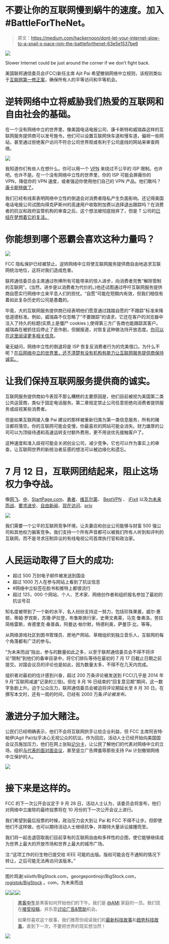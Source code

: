 # 不要让你的互联网慢到蜗牛的速度。加入#BattleForTheNet。

> 原文：<https://medium.com/hackernoon/dont-let-your-internet-slow-to-a-snail-s-pace-join-the-battleforthenet-63e5e1537be6>

![](img/ff9104c086dcb6f5d375f397968b16d5.png)

Slower Internet could be just around the corner if we don’t fight back.

美国联邦通信委员会(FCC)新任主席 Ajit Pai 希望撤销网络中立规则，该规则类似于[互联网第一修正案](https://hackernoon.com/tagged/internet)，确保所有人的平等访问和平等机会。

# 逆转网络中立将威胁我们热爱的互联网和自由社会的基础。

在一个没有网络中立的世界里，像美国电话电报公司、康卡斯特和威瑞森这样的互联网服务提供商可以发号施令。他们可以设置互联网快车道和慢车道，偏袒一些网站，甚至通过拒绝客户访问不符合公司世界观或有利于公司底线的网站来审查网络。

![](img/5555b6570ea4896ddcbdc075ce37efae.png)

我知道你们有些人在想什么。你可以用一个 [VPN](https://hackernoon.com/tagged/vpn) 来绕过不公平的 ISP 限制。也许吧。也许不是。在一个没有网络中立性的世界里，你的 ISP 可能会屏蔽你的 VPN，降低你的 VPN 速度，或者强迫你使用他们自己的 VPN 产品。他们敢吗？[康卡斯特做了](https://www.freepress.net/sites/default/files/fp-legacy/timwu.pdf)。

我们已经有线索表明网络中立性的倒退会对消费者隐私产生负面影响。还记得美国电话电报公司试图向得克萨斯州的高速用户收取附加费以选择退出跟踪吗？在消费者的抗议和政府监管机构的审查之后，这个想法被彻底抛弃了，但是 T 公司的[已经在梦想着它的复活。](http://www.dslreports.com/shownews/ATT-Says-It-May-Soon-Charge-You-Extra-For-Privacy-139840)

# 你能想到哪个恶霸会喜欢这种力量吗？

![](img/0c94252c30e87f8009ba451171b5489a.png)

FCC 隐私保护已经被禁止。逆转网络中立将使互联网服务提供商自由地追求互联网统治地位，这将对我们造成危害。

联邦通信委员会主席通过吹捧所有可能带来的惊人进步，向消费者兜售“解除管制的互联网”。(当然，进步是以消费者为代价的。)他还试图通过呼吁互联网服务提供商自愿实行网络中立来平息人们的担忧。“自愿”可能在短期内有效，但我们相信有着如此复杂历史的公司是愚蠢的。

毕竟，大的互联网服务提供商已经表明他们愿意通过践踏自愿的“不跟踪”标准来降低道德标准。例如，威瑞森不仅忽略了“不要跟踪”的请求，它还在客户的浏览器中注入了持久的标题(实质上是僵尸 cookies ),使得第三方广告商也能跟踪其客户。威瑞森在被抓住后停止了恶作剧，但据报道，对恢复这种做法持开放态度。[你可以在这里阅读更多相关信息](https://www.eff.org/deeplinks/2015/01/verizon-and-turn-break-browser-privacy-protections)。

毫无疑问，网络中立性的倒退将是 ISP 恢复反消费者行为的完美借口。为什么不呢？[在后网络中立的世界里，还不清楚有没有机构有能力让互联网服务提供商保持诚实。](https://www.theverge.com/2017/4/11/15258230/net-neutrality-privacy-ajit-pai-fcc)

# **让我们保持互联网服务提供商的诚实。**

互联网服务提供商如今表现不那么糟糕的主要原因是，他们目前被视为美国第二类公共运营商，类似于固定电话服务。第二章规定禁止公司任意拒绝向消费者提供服务或歧视某些消费者。

但是如果互联网接入像 Pai 建议的那样被重新归类为第一类信息服务，所有的赌注都将落空。你的互联网可能会变慢，你最喜欢的网站可能会消失。财力雄厚的公司可以为顶级待遇和高速运转支付额外费用，更不用说优先接触客户了。

这种速度和准入歧视可能会关闭创业公司，减少竞争。它也可以作为事实上的审查，让互联网世界的新统治者反感的想法可以被边缘化和遗忘。

# 7 月 12 日，互联网团结起来，阻止这场权力争夺战。

像[网飞](https://www.netflix.com)、[中](/)、[StartPage.com](https://www.startpage.com)、[勇者](https://brave.com/)、[维瓦尔第](https://vivaldi.com/)、 [BestVPN](https://www.bestvpn.com/) 、 [iFixit](https://www.ifixit.com/) 以及[为未来而战](https://www.fightforthefuture.org/)、[要求进步](https://demandprogress.org/)、[自由新闻](https://www.freepress.net)、[现在访问](https://www.accessnow.org/)、[priv](https://privacytoolsio.github.io/privacytools.io/)

![](img/b5a57bc67b0b8ed1290af832dd6c5dd3.png)

我们需要一个公平的互联网竞争环境，让夫妻店和创业公司能够与财富 500 强公司和其他权力掮客竞争。我们支持一个所有声音都可以被我们所有人听到和评判的互联网，而不是寻求压制异议的有线电视公司首席执行官和政治家。

# 人民运动取得了巨大的成功:

*   超过 500 万封电子邮件被发送到国会
*   超过 1000 万人在参与网站上看到了抗议信息
*   #网络中立标签在脸书和推特上都很流行
*   超过 125，000 个网站、个人、艺术家、网络创作者和组织报名参加了最初的抗议号召

知名度被带到了一个新的水平，名人纷纷支持这一努力，包括珍珠果酱，威尔·惠顿，蒂姆·罗宾斯，苏珊·萨拉登，布鲁斯旅行家，史蒂文弗莱，马克·鲁弗洛，劳拉简格雷斯，肯德里克·桑普森，阿曼达·帕尔默，特德利奥，萨曼莎·比，等等。

从网络游戏社区到图书管理员、房地产网站、草根组织到独立音乐人，互联网的每个角落都有广泛的参与。

“为未来而战”指出，参与的数量如此之多，以至于联邦通信委员会不得不将评论“限制”到他们的备审目录中，将它们排队等待在最初的 7 月 17 日截止日期之前提交。对国会议员的评论也是如此，因为数量太多，不得不在几天内完成。

组织者对最初的估计感到兴奋，超过 200 万条评论被发送到 FCC(几乎是 2014 年 9 月“互联网减速”记录的三倍)。但在 8 月 16 日结束的“回复意见期”期间，这一数字急剧上升。迫于公众压力，联邦通信委员会被迫将评论期延长至 8 月 30 日。在撰写本文时，还有一周的时间，已经有 2000 万条*评论被发布。*

# 激进分子加大赌注。

公民们已经明确表示，他们不会将互联网拱手让给企业利益，但 FCC 主席阿吉特·帕伊(Agit Pai)似乎决心无视公众的抗议。作为回应，活动人士已经开始向美国国会议员施加压力，他们在网上张贴[记分卡](https://www.battleforthenet.com/)，让公民了解他们的代表对网络中立的立场，组织[与代表的面对面会议](https://events.battleforthenet.com/)，甚至竖立广告牌羞辱那些支持 Pai 计划撤销网络中立保护的人。

![](img/895954c10a875532ba2b650f508f21a3.png)

# 接下来是这样的。

FCC 的下一次公开会议定于 9 月 28 日，活动人士认为，该委员会将宣布，他们对网络中立废除的最终投票将在 10 月份的下一次公开会议上进行。

我们希望到最后投票的时候，政治压力会大到让 Pai 和 FCC 不得不让步。但即使他们不这样做，也可以期待活动人士继续抗争，并期待大量诉讼接踵而至。

我们将一起击退窃取我们目前享有的互联网自由和多样性的企图，使它能够继续成为世界上最大的开放市场和世界上最大的城市广场。

注:“这项工作的衍生物已提交给 IEEE 可能的出版。版权可能会在不通知的情况下转让，之后可能无法再访问该版本。”

___________________________________________________________

图片鸣谢:siiixth/BigStock.com，georgepontinojr/BigStock.com， [rogistok/BigStock](https://www.bigstockphoto.com/search/?contributor=rogistok) 。com，为未来而战

[![](img/50ef4044ecd4e250b5d50f368b775d38.png)](http://bit.ly/HackernoonFB)[![](img/979d9a46439d5aebbdcdca574e21dc81.png)](https://goo.gl/k7XYbx)[![](img/2930ba6bd2c12218fdbbf7e02c8746ff.png)](https://goo.gl/4ofytp)

> [黑客中午](http://bit.ly/Hackernoon)是黑客如何开始他们的下午。我们是 [@AMI](http://bit.ly/atAMIatAMI) 家庭的一员。我们现在[接受投稿](http://bit.ly/hackernoonsubmission)，并乐意[讨论广告&赞助](mailto:partners@amipublications.com)机会。
> 
> 如果你喜欢这个故事，我们推荐你阅读我们的[最新科技故事](http://bit.ly/hackernoonlatestt)和[趋势科技故事](https://hackernoon.com/trending)。直到下一次，不要把世界的现实想当然！

![](img/be0ca55ba73a573dce11effb2ee80d56.png)